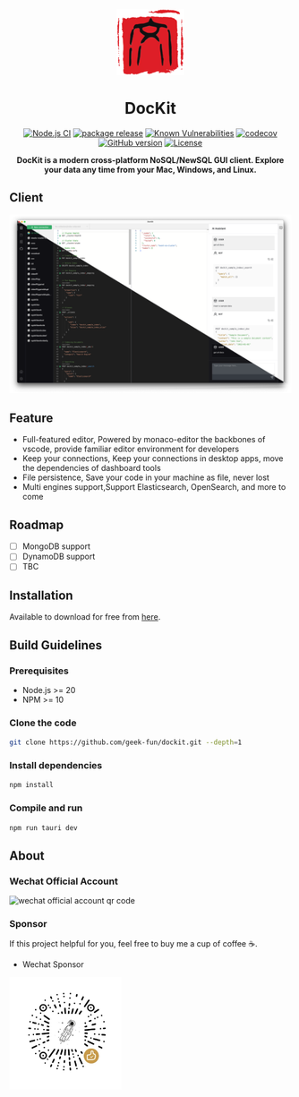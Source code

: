 <div align="center">
<a href="https://github.com/geek-fun/dockit"><img src="public/dockit.png" width="120"/></a>
</div>
<h1 align="center">DocKit</h1>
<div align="center">


[![Node.js CI](https://github.com/geek-fun/dockit/actions/workflows/node.yml/badge.svg)](https://github.com/geek-fun/dockit/actions/workflows/node.yml)
[![package release](https://github.com/geek-fun/dockit/actions/workflows/release.yml/badge.svg)](https://github.com/geek-fun/dockit/actions/workflows/release.yml)
[![Known Vulnerabilities](https://snyk.io/test/github/geek-fun/dockit/badge.svg)](https://snyk.io/test/github/geek-fun/dockit)
[![codecov](https://codecov.io/gh/geek-fun/dockit/branch/master/graph/badge.svg?token=GqlkEVgMvR)](https://codecov.io/gh/geek-fun/dockit)
[![GitHub version](https://badge.fury.io/gh/geek-fun%2Fdockit.svg)](https://badge.fury.io/gh/geek-fun%2Fdockit)
[![License](https://img.shields.io/badge/License-Apache_2.0-blue.svg)](https://opensource.org/licenses/Apache-2.0)


<strong>DocKit is a modern cross-platform NoSQL/NewSQL GUI client. Explore your data any time from your Mac, Windows, and
Linux.</strong>
</div>

## Client
![client UI](public/client-ui.png)

## Feature

* Full-featured editor, Powered by monaco-editor the backbones of vscode, provide familiar editor environment for developers
* Keep your connections, Keep your connections in desktop apps, move the dependencies of dashboard tools
* File persistence, Save your code in your machine as file, never lost
* Multi engines support,Support Elasticsearch, OpenSearch, and more to come
## Roadmap

- [ ] MongoDB support
- [ ] DynamoDB support
- [ ] TBC

## Installation

Available to download for free from [here](https://github.com/geek-fun/dockit/releases).

## Build Guidelines

### Prerequisites

* Node.js >= 20
* NPM >= 10

### Clone the code

```bash
git clone https://github.com/geek-fun/dockit.git --depth=1
```

### Install dependencies

```bash
npm install
```

### Compile and run

```bash
npm run tauri dev
```
## About
### Wechat Official Account
<img src="docs/images/wechat_official.png" alt="wechat official account qr code" width="360" />

### Sponsor
If this project helpful for you, feel free to buy me a cup of coffee ☕️.

* Wechat Sponsor

<img src="docs/images/wechat_ponsor.jpg" alt="wechat sponsor qr code" width="200" />

